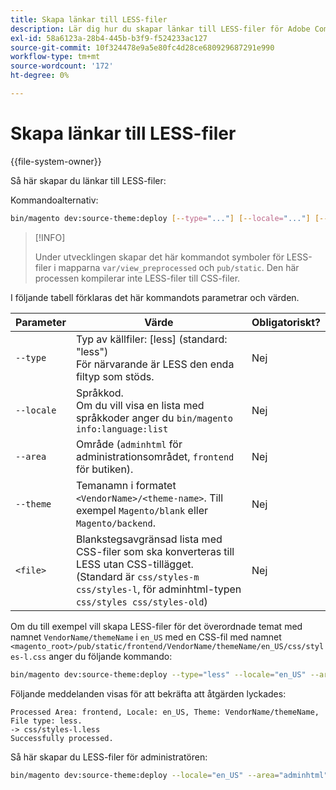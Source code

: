```yaml
---
title: Skapa länkar till LESS-filer
description: Lär dig hur du skapar länkar till LESS-filer för Adobe Commerce-utveckling. Upptäck länkningen av formatmallar och optimeringen av utvecklingsarbetsflödet.
exl-id: 58a6123a-28b4-445b-b3f9-f524233ac127
source-git-commit: 10f324478e9a5e80fc4d28ce680929687291e990
workflow-type: tm+mt
source-wordcount: '172'
ht-degree: 0%

---
```


# Skapa länkar till LESS-filer

{{file-system-owner}}

Så här skapar du länkar till LESS-filer:

Kommandoalternativ:

```bash
bin/magento dev:source-theme:deploy [--type="..."] [--locale="..."] [--area="..."] [--theme="..."] [file1] ... [fileN]
```

>[!INFO]
>
>Under utvecklingen skapar det här kommandot symboler för LESS-filer i mapparna `var/view_preprocessed` och `pub/static`. Den här processen kompilerar inte LESS-filer till CSS-filer.

I följande tabell förklaras det här kommandots parametrar och värden.

| Parameter | Värde | Obligatoriskt? |
| --------- | ----- | --------- |
| `--type` | Typ av källfiler: [less] (standard: &quot;less&quot;)<br>För närvarande är LESS den enda filtyp som stöds. | Nej |
| `--locale` | Språkkod.<br>Om du vill visa en lista med språkkoder anger du `bin/magento info:language:list` | Nej |
| `--area` | Område (`adminhtml` för administrationsområdet, `frontend` för butiken). | Nej |
| `--theme` | Temanamn i formatet `<VendorName>/<theme-name>`. Till exempel `Magento/blank` eller `Magento/backend`. | Nej |
| `<file>` | Blankstegsavgränsad lista med CSS-filer som ska konverteras till LESS utan CSS-tillägget. (Standard är `css/styles-m css/styles-l`, för adminhtml-typen `css/styles css/styles-old`) | Nej |

Om du till exempel vill skapa LESS-filer för det överordnade temat med namnet `VendorName/themeName` i `en_US` med en CSS-fil med namnet `<magento_root>/pub/static/frontend/VendorName/themeName/en_US/css/styles-l.css` anger du följande kommando:

```bash
bin/magento dev:source-theme:deploy --type="less" --locale="en_US" --area="frontend" --theme="VendorName/themeName" css/styles-l
```

Följande meddelanden visas för att bekräfta att åtgärden lyckades:

```
Processed Area: frontend, Locale: en_US, Theme: VendorName/themeName, File type: less.
-> css/styles-l.less
Successfully processed.
```

Så här skapar du LESS-filer för administratören:

```bash
bin/magento dev:source-theme:deploy --locale="en_US" --area="adminhtml" --theme="Magento/backend" css/styles css/styles-old
```
